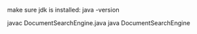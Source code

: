 make sure jdk is installed: java -version

javac DocumentSearchEngine.java
java DocumentSearchEngine
